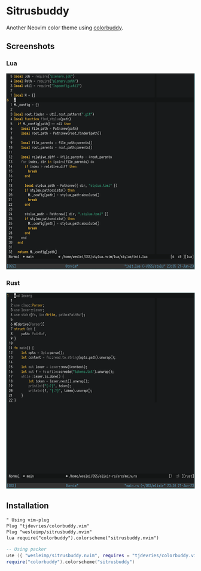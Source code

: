 # Sitrusbuddy

Another Neovim color theme using [colorbuddy].

[colorbuddy]: https://github.com/tjdevries/colorbuddy.nvim

## Screenshots

### Lua

![sitrusbuddy-javascript](media/lua.png)

### Rust

![sitrusbuddy-rust](media/rust.png)

## Installation

```vim
" Using vim-plug
Plug "tjdevries/colorbuddy.vim"
Plug "wesleimp/sitrusbuddy.nvim"
lua require("colorbuddy").colorscheme("sitrusbuddy.nvim")
```

```lua
-- Using packer
use ({ "wesleimp/sitrusbuddy.nvim", requires = "tjdevries/colorbuddy.vim" })
require("colorbuddy").colorscheme("sitrusbuddy")
```
